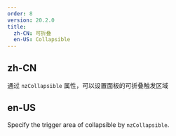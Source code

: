```yaml
---
order: 8
version: 20.2.0
title:
  zh-CN: 可折叠
  en-US: Collapsible
---
```


## zh-CN

通过 `nzCollapsible` 属性，可以设置面板的可折叠触发区域

## en-US

Specify the trigger area of collapsible by `nzCollapsible`.
